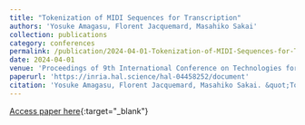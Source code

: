 ```yaml
---
title: "Tokenization of MIDI Sequences for Transcription"
authors: 'Yosuke Amagasu, Florent Jacquemard, Masahiko Sakai'
collection: publications
category: conferences
permalink: /publication/2024-04-01-Tokenization-of-MIDI-Sequences-for-Transcription
date: 2024-04-01
venue: 'Proceedings of 9th International Conference on Technologies for Music Notation and Representation (TENOR)'
paperurl: 'https://inria.hal.science/hal-04458252/document'
citation: 'Yosuke Amagasu, Florent Jacquemard, Masahiko Sakai. &quot;Tokenization of MIDI Sequences for Transcription&quot; In the proceedings of 9th International Conference on Technologies for Music Notation and Representation (TENOR), 2024.'
---
```

[Access paper here](https://inria.hal.science/hal-04458252){:target="_blank"}
